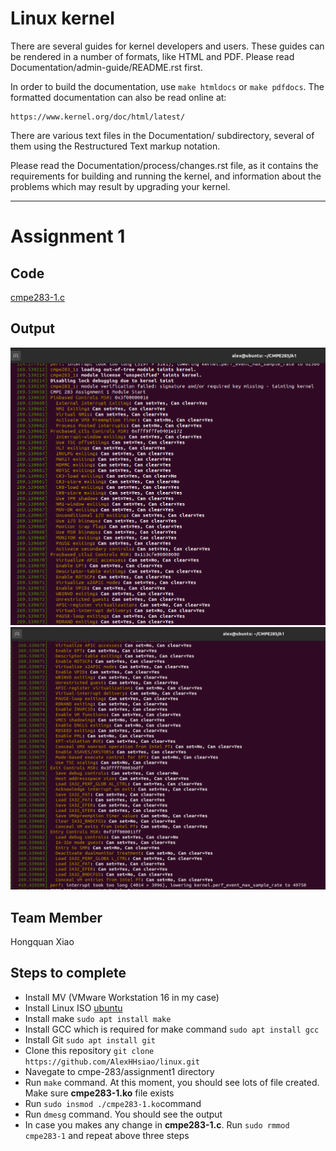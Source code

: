 Linux kernel
============

There are several guides for kernel developers and users. These guides can
be rendered in a number of formats, like HTML and PDF. Please read
Documentation/admin-guide/README.rst first.

In order to build the documentation, use ``make htmldocs`` or
``make pdfdocs``.  The formatted documentation can also be read online at:

    https://www.kernel.org/doc/html/latest/

There are various text files in the Documentation/ subdirectory,
several of them using the Restructured Text markup notation.

Please read the Documentation/process/changes.rst file, as it contains the
requirements for building and running the kernel, and information about
the problems which may result by upgrading your kernel.

---

# Assignment 1

## Code
[cmpe283-1.c](/cmpe-283/assignment1/cmpe283-1.c)

## Output
![output1](/cmpe-283/assignment1/1.png)
![output2](/cmpe-283/assignment1/2.png)

## Team Member
Hongquan Xiao

## Steps to complete
* Install MV (VMware Workstation 16 in my case)
* Install Linux ISO [ubuntu](https://ubuntu.com/download/desktop)
* Install make `sudo apt install make`
* Install GCC which is required for make command `sudo apt install gcc`
* Install Git `sudo apt install git`
* Clone this repository `git clone https://github.com/AlexHHsiao/linux.git`
* Navegate to cmpe-283/assignment1 directory
* Run `make` command. At this moment, you should see lots of file created. Make sure **cmpe283-1.ko** file exists
* Run `sudo insmod ./cmpe283-1.ko`command
* Run `dmesg` command. You should see the output
* In case you makes any change in **cmpe283-1.c**. Run `sudo rmmod cmpe283-1` and repeat above three steps
